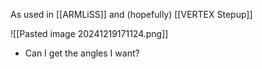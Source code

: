 As used in [[ARMLiSS]] and (hopefully) [[VERTEX Stepup]]

![[Pasted image 20241219171124.png]]


- Can I get the angles I want?